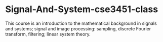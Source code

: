 # Signal-And-System-cse3451-class
This course is an introduction to the mathematical background in signals and systems; signal and image processing: sampling, discrete Fourier transform, filtering; linear system theory.
